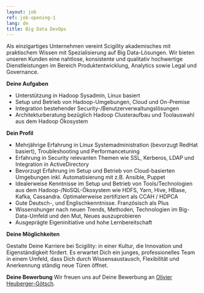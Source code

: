 ```yaml
---
layout: job
ref: job-opening-1
lang: de
title: Big Data DevOps
---
```


Als einzigartiges Unternehmen vereint Scigility akademisches mit praktischem Wissen mit Spezialisierung auf Big Data-Lösungen. Wir bieten unseren Kunden eine nahtlose, konsistente und qualitativ hochwertige Dienstleistungen im Bereich Produktentwicklung, Analytics sowie Legal und Governance.

<b>Deine Aufgaben</b>

* Unterstützung in Hadoop Sysadmin, Linux basiert
* Setup und Betrieb von Hadoop-Umgebungen, Cloud und On-Premise
* Integration bestehender Security-/Benutzerverwaltungslösungen
* Architekturberatung bezüglich Hadoop Clusteraufbau und Toolauswahl aus dem Hadoop Ökosystem

<b>Dein Profil</b>

* Mehrjährige Erfahrung in Linux Systemadministration (bevorzugt RedHat basiert), Troubleshooting und Performancetuning
* Erfahrung in Security relevanten Themen wie SSL, Kerberos, LDAP und Integration in ActiveDirectory
* Bevorzugt Erfahrung im Setup und Betrieb von Cloud-basierten Umgebungen inkl. Automatisierung mit z.B. Ansible, Puppet
* Idealerweise Kenntnisse im Setup und Betrieb von Tools/Technologien aus dem Hadoop-/NoSQL-Ökosystem wie HDFS, Yarn, Hive, HBase, Kafka, Cassandra. Optimalerweise zertifiziert als CCAH / HDPCA
* Gute Deutsch-, und Englischkenntnisse. Französisch als Plus
* Wissenshunger nach neuen Trends, Methoden, Technologien im Big-Data-Umfeld und den Mut, Neues auszuprobieren
* Ausgeprägte Eigeninitiative und hohe Lernbereitschaft

<b>Deine Möglichkeiten</b>

Gestalte Deine Karriere bei Scigility: in einer Kultur, die Innovation und Eigenständigkeit fördert. Es erwartet Dich ein junges, professionelles Team in einem Umfeld, dass Dich durch Wissensaustausch, Flexibilität und Anerkennung ständig neue Türen öffnet.

<b>Deine Bewerbung</b>
Wir freuen uns auf Deine Bewerbung an <a href="jobs@scigility.com">Olivier Heuberger-Götsch</a>.
